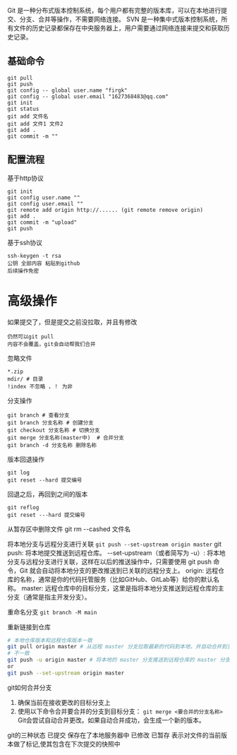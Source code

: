


Git 是一种分布式版本控制系统，每个用户都有完整的版本库，可以在本地进行提交、分支、合并等操作，不需要网络连接。
SVN 是一种集中式版本控制系统，所有文件的历史记录都保存在中央服务器上，用户需要通过网络连接来提交和获取历史记录。

## 基础命令
```
git pull
git push
git config -- global user.name "firgk"
git config -- global user.email "1627368483@qq.com"
git init
git status
git add 文件名
git add 文件1 文件2
git add .
git commit -m ""
```

## 配置流程
基于http协议
```
git init
git config user.name ""
git config user.email ""
git remote add origin http://...... (git remote remove origin)
git add .
git commit -m "upload"
git push
```

基于ssh协议
```
ssh-keygen -t rsa
公钥 全部内容 粘贴到github
后续操作免密
```


# 高级操作
如果提交了，但是提交之前没拉取，并且有修改
```
仍然可以git pull
内容不会覆盖，git会自动帮我们合并
```

忽略文件
```
*.zip
mdir/ # 目录
!index 不忽略 ，！ 为非
```

分支操作
```
git branch # 查看分支
git branch 分支名称 # 创建分支
git checkout 分支名称 # 切换分支
git merge 分支名称(master中)  # 合并分支
git branch -d 分支名称 删除名称
```

版本回退操作
```
git log
git reset --hard 提交编号
```


回退之后，再回到之间的版本
```
git reflog
git reset ---hard 提交编号
```

从暂存区中删除文件
git rm --cashed 文件名

将本地分支与远程分支进行关联
`git push --set-upstream origin master`
git push: 将本地提交推送到远程仓库。
--set-upstream（或者简写为 -u）: 将本地分支与远程分支进行关联，这样在以后的推送操作中，只需要使用 git push 命令，Git 就会自动将本地分支的更改推送到已关联的远程分支上。
origin: 远程仓库的名称，通常是你的代码托管服务（比如GitHub、GitLab等）给你的默认名称。
master: 远程仓库中的目标分支，这里是指将本地分支推送到远程仓库的主分支（通常是指主开发分支）。

重命名分支
`git branch -M main `

重新链接到仓库
```sh
# 本地仓库版本和远程仓库版本一致
git pull origin master # 从远程 master 分支拉取最新的代码到本地，并自动合并到当前所在的分支。
# 不一致
git push -u origin master # 将本地的 master 分支推送到远程仓库的 master 分支
or
git push --set-upstream origin master
```

git如何合并分支
1. 确保当前在接收更改的目标分支上
2. 使用以下命令合并要合并的分支到目标分支：
`git merge <要合并的分支名称>`
Git会尝试自动合并更改。如果自动合并成功，会生成一个新的版本。

git的三种状态
已提交 保存在了本地服务器中
已修改
已暂存 表示对文件的当前版本做了标记,使其包含在下次提交的快照中


